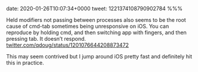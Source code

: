 date: 2020-01-26T10:07:34+0000
tweet: 1221374108790902784
%%%

Held modifiers not passing between processes also seems to be the root cause of cmd-tab sometimes being unresponsive on iOS. You can reproduce by holding cmd, and then switching app with fingers, and then pressing tab. It doesn’t respond. [twitter.com/qdoug/status/1201076644208873472](https://twitter.com/qdoug/status/1201076644208873472)

This may seem contrived but I jump around iOS pretty fast and definitely hit this in practice.
